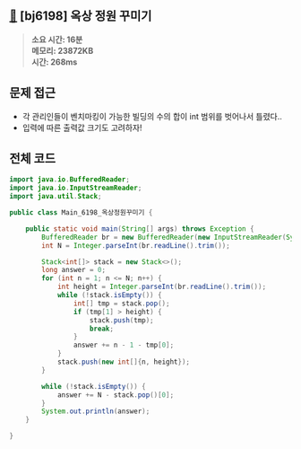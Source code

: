 ## [🌳](https://www.acmicpc.net/problem/6198) [bj6198] 옥상 정원 꾸미기

> **소요 시간: 16분<br>
> 메모리: 23872KB<br>
> 시간: 268ms**

## 문제 접근

- 각 관리인들이 벤치마킹이 가능한 빌딩의 수의 합이 int 범위를 벗어나서 틀렸다..
- 입력에 따른 출력값 크기도 고려하자!

## 전체 코드

```java
import java.io.BufferedReader;
import java.io.InputStreamReader;
import java.util.Stack;

public class Main_6198_옥상정원꾸미기 {

    public static void main(String[] args) throws Exception {
        BufferedReader br = new BufferedReader(new InputStreamReader(System.in));
        int N = Integer.parseInt(br.readLine().trim());

        Stack<int[]> stack = new Stack<>();
        long answer = 0;
        for (int n = 1; n <= N; n++) {
            int height = Integer.parseInt(br.readLine().trim());
            while (!stack.isEmpty()) {
                int[] tmp = stack.pop();
                if (tmp[1] > height) {
                    stack.push(tmp);
                    break;
                }
                answer += n - 1 - tmp[0];
            }
            stack.push(new int[]{n, height});
        }

        while (!stack.isEmpty()) {
            answer += N - stack.pop()[0];
        }
        System.out.println(answer);
    }

}
```
